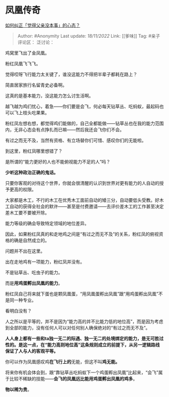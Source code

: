 # 凤凰传奇
[如何纠正「觉得父亲没本事」的心态？](https://www.zhihu.com/question/21145634/answer/2763928332)

> Author: #Anonymity
> Last update: *18/11/2022*
> Link: [[爹味]]
> Tag: #亲子
> 评论区：
> 泛讨论：

鸡窝里飞出了金凤凰。

粉红凤凰飞飞飞。

觉得哎呀飞行能力太关键了，谁没这能力不得把半辈子都耗在路上？

简直居家旅行名留青史必备啊。

这真的是基本能力，没这能力怎么讨生活啊。

越飞越为鸡们忧心，着急——你们要是会飞，何必每天钻草丛、吃蚂蚁，最起码也可以飞上枝头吃果果。

粉红凤左想右想，都觉得鸡们能做的，自己全都能做——钻草丛也在我的能力范围内，无非心态会有点挣扎而已嘛——然后我还会飞你们不会。

有过之而无不及，当然有资格、有立场替你们可惜、感叹你们的无能啦。

到这里，粉红凤哪里想错了？

是所谓的“能力更好的人也不能俯视能力不足的人”吗？

**少听这种政治正确的鬼话。**

只要你客观的对待这个世界，你就会很清醒的认识到世界对更有能力的人自动的授予更高的权限。

大家都是木工，不行的木工在优秀木工面前自动的矮三分，自动要低头受教。好木工自动的获得全社会的默许——甚至是付费邀请——去评价差木工的工作甚至决定差木工要不要被开除。

能力等级的确会导致特定领域的地位差异。

因此，如果粉红凤真的和走地鸡之间是“有过之而无不及”的关系，粉红凤的俯视资格的确是自然成立的。

问题并不出在这里。

出在走地鸡有一项能力，粉红凤并没有。

不是钻草丛、吃虫子的能力。

而是**用鸡蛋孵出凤凰的能力**。

粉红凤自己将来就下蛋也是颗凤凰蛋，“用凤凰蛋孵出凤凰”跟“用鸡蛋孵出凤凰”不是同一种专业。

看明白没有？

人之所以是平等的，并不是因为“能力高的并不比能力低的地位高”，而是因为考虑到全部的能力，没有任何人可以对任何别人确保绝对的“有过之而无不及”。

**人人身上都有一些和ta独一无二的际遇、独一无二的处境绑定的能力，是无可胜过性的。是这一点，在“能力高则地位高”这条规则成立的前提下，从另一逻辑路线保证了人与人的客观平等。**

你可以作为凤凰感叹鸡**在飞行上的**无能，但这不叫**鸡无能。**

将来你有机会体会到，跟“靠钻草丛吃蚂蚁下一个鸡蛋孵出凤凰”比起来，“会飞”属于比较不稀缺的技能——**会飞的凤凰远比能用鸡蛋孵出凤凰的鸡多**。

**物以稀为贵**。
